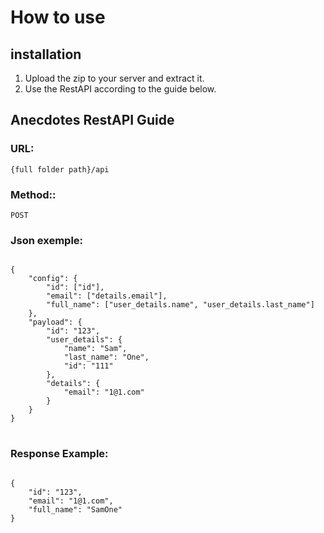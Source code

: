 <h1>How to use</h1>

<h2>installation</h2>

1. Upload the zip to your server and extract it.
2. Use the RestAPI according to the guide below.

<h2>Anecdotes RestAPI Guide</h2>

<h3 dir="auto">URL:</h3>
<pre class="notranslate">
<code class="notranslate">{full folder path}/api</code>
</pre>

<h3 dir="auto">Method::</h3>
<pre class="notranslate">
<code class="notranslate">POST</code>
</pre>

<h3 dir="auto">Json exemple:</h3>
<pre class="notranslate">
<code class="notranslate">
{
    "config": {
        "id": ["id"],
        "email": ["details.email"],
        "full_name": ["user_details.name", "user_details.last_name"]
    },
    "payload": {
        "id": "123",
        "user_details": {
            "name": "Sam",
            "last_name": "One",
            "id": "111"
        },
        "details": {
            "email": "1@1.com"
        }
    }
}
</code>
</pre>

<h3 dir="auto">Response Example:</h3>
<pre class="notranslate">
<code class="notranslate">
{
    "id": "123",
    "email": "1@1.com",
    "full_name": "SamOne"
}
</code>
</pre>
